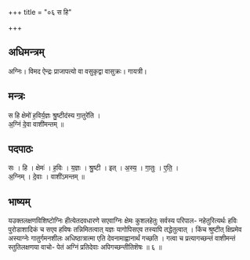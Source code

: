 +++
title = "०६ स हि"

+++
## अधिमन्त्रम्
अग्निः। विमद ऐन्द्रः प्राजापत्यो वा वसुकृद्वा वासुक्रः। गायत्री।

## मन्त्रः
स हि क्षेमो॑ ह॒विर्य॒ज्ञः श्रु॒ष्टीद॑स्य गा॒तुरे॑ति ।  
अ॒ग्निं दे॒वा वाशी॑मन्तम् ॥

## पदपाठः
सः । हि । क्षेमः॑ । ह॒विः । य॒ज्ञः । श्रु॒ष्टी । इत् । अ॒स्य॒ । गा॒तुः । ए॒ति॒ ।  
अ॒ग्निम् । दे॒वाः । वाशी॑ऽमन्तम् ॥

## भाष्यम्
यउक्तलक्षणविशिष्टोग्निः हीत्येतदवधारणे सएवाग्निः क्षेमः कुशलहेतुः सर्वस्य परिपाल- नहेतुरित्यर्थः हविः पुरोडाशादिकं च सएव हविषः तन्निमितत्वात् यज्ञः यागोपिसएव तस्यापि तद्धेतुत्वात् । किंच श्रुष्टीत् क्षिप्रमेव अस्याग्नेः गातुर्गमनशीलः अधिष्ठात्रात्मा एति देवनामाह्वानार्थं गच्छति । गत्वा च प्रत्यागच्छन्तं वाशीमन्तं स्तुतिलक्षणया वाचो- पेतं अग्निं प्रतिदेवाः अपिगच्छन्तीतिशॆषः ॥ ६ ॥